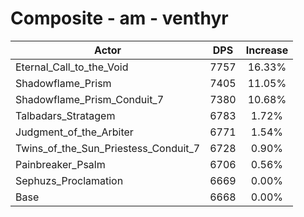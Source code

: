 # Composite - am - venthyr
| Actor | DPS | Increase |
|---|:---:|:---:|
|Eternal_Call_to_the_Void|7757|16.33%|
|Shadowflame_Prism|7405|11.05%|
|Shadowflame_Prism_Conduit_7|7380|10.68%|
|Talbadars_Stratagem|6783|1.72%|
|Judgment_of_the_Arbiter|6771|1.54%|
|Twins_of_the_Sun_Priestess_Conduit_7|6728|0.90%|
|Painbreaker_Psalm|6706|0.56%|
|Sephuzs_Proclamation|6669|0.00%|
|Base|6668|0.00%|
